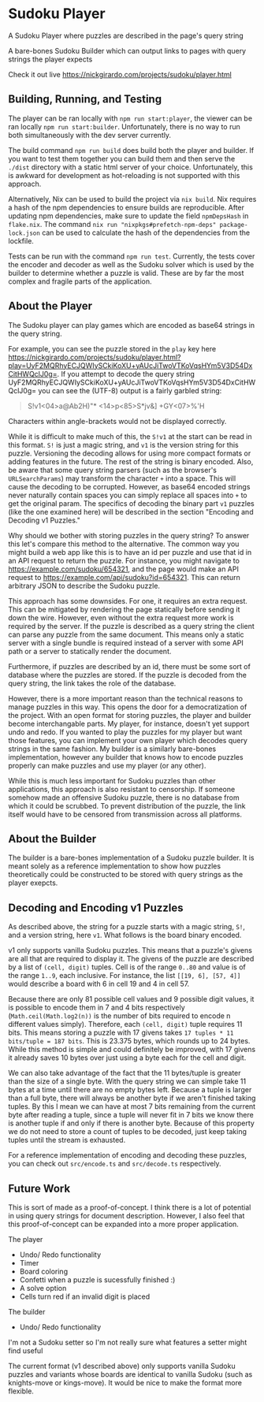 # Sudoku Player

A Sudoku Player where puzzles are described in the page's query string

A bare-bones Sudoku Builder which can output links to pages with query strings the player expects

Check it out live <https://nickgirardo.com/projects/sudoku/player.html>

## Building, Running, and Testing

The player can be ran locally with `npm run start:player`, the viewer can be ran locally `npm run start:builder`. Unfortunately, there is no way to run both simultaneously with the dev server currently.

The build command `npm run build` does build both the player and builder. If you want to test them together you can build them and then serve the `./dist` directory with a static html server of your choice. Unfortunately, this is awkward for development as hot-reloading is not supported with this approach.

Alternatively, Nix can be used to build the project via `nix build`. Nix requires a hash of the npm dependencies to ensure builds are reproducible. After updating npm dependencies, make sure to update the field `npmDepsHash` in `flake.nix`. The command `nix run "nixpkgs#prefetch-npm-deps" package-lock.json` can be used to calculate the hash of the dependencies from the lockfile.

Tests can be run with the command `npm run test`. Currently, the tests cover the encoder and decoder as well as the Sudoku solver which is used by the builder to determine whether a puzzle is valid. These are by far the most complex and fragile parts of the application.

## About the Player

The Sudoku player can play games which are encoded as base64 strings in the query string.

For example, you can see the puzzle stored in the `play` key here <https://nickgirardo.com/projects/sudoku/player.html?play=UyF2MQRhyECJQWIySCkiKoXU+yAUcJiTwoVTKoVqsHYm5V3D54DxCitHWQclJ0g=>. If you attempt to decode the query string UyF2MQRhyECJQWIySCkiKoXU+yAUcJiTwoVTKoVqsHYm5V3D54DxCitHWQclJ0g= you can see the (UTF-8) output is a fairly garbled string:

> S!v1\<04\>a@Ab2H)"\* \<14\>p\<85\>S\*jv&]
> +GY\<07\>%'H

Characters within angle-brackets would not be displayed correctly.

While it is difficult to make much of this, the `S!v1` at the start can be read in this format. `S!` is just a magic string, and `v1` is the version string for this puzzle. Versioning the decoding allows for using more compact formats or adding features in the future. The rest of the string is binary encoded. Also, be aware that some query string parsers (such as the browser's `URLSearchParams`) may transform the character `+` into a space. This will cause the decoding to be corrupted. However, as base64 encoded strings never naturally contain spaces you can simply replace all spaces into `+` to get the original param. The specifics of decoding the binary part `v1` puzzles (like the one examined here) will be described in the section "Encoding and Decoding v1 Puzzles."

Why should we bother with storing puzzles in the query string? To answer this let's compare this method to the alternative. The common way you might build a web app like this is to have an id per puzzle and use that id in an API request to return the puzzle. For instance, you might navigate to <https://example.com/sudoku/654321>, and the page would make an API request to <https://example.com/api/sudoku?id=654321>. This can return arbitrary JSON to describe the Sudoku puzzle.

This approach has some downsides. For one, it requires an extra request. This can be mitigated by rendering the page statically before sending it down the wire. However, even without the extra request more work is required by the server. If the puzzle is described as a query string the client can parse any puzzle from the same document. This means only a static server with a single bundle is required instead of a server with some API path or a server to statically render the document.

Furthermore, if puzzles are described by an id, there must be some sort of database where the puzzles are stored. If the puzzle is decoded from the query string, the link takes the role of the database.

However, there is a more important reason than the technical reasons to manage puzzles in this way. This opens the door for a democratization of the project. With an open format for storing puzzles, the player and builder become interchangable parts. My player, for instance, doesn't yet support undo and redo. If you wanted to play the puzzles for my player but want those features, you can implement your own player which decodes query strings in the same fashion. My builder is a similarly bare-bones implementation, however any builder that knows how to encode puzzles properly can make puzzles and use my player (or any other).

While this is much less important for Sudoku puzzles than other applications, this approach is also resistant to censorship. If someone somehow made an offensive Sudoku puzzle, there is no database from which it could be scrubbed. To prevent distribution of the puzzle, the link itself would have to be censored from transmission across all platforms.

## About the Builder

The builder is a bare-bones implementation of a Sudoku puzzle builder. It is meant solely as a reference implementation to show how puzzles theoretically could be constructed to be stored with query strings as the player exepcts.

## Decoding and Encoding v1 Puzzles

As described above, the string for a puzzle starts with a magic string, `S!`, and a version string, here `v1`. What follows is the board binary encoded.

v1 only supports vanilla Sudoku puzzles. This means that a puzzle's givens are all that are required to display it. The givens of the puzzle are described by a list of `(cell, digit)` tuples. Cell is of the range `0..80` and value is of the range `1..9`, each inclusive. For instance, the list `[[19, 6], [57, 4]]` would describe a board with 6 in cell 19 and 4 in cell 57.

Because there are only 81 possible cell values and 9 possible digit values, it is possible to encode them in 7 and 4 bits respectively (`Math.ceil(Math.log2(n))` is the number of bits required to encode n different values simply). Therefore, each `(cell, digit)` tuple requires 11 bits. This means storing a puzzle with 17 givens takes `17 tuples * 11 bits/tuple = 187 bits`. This is 23.375 bytes, which rounds up to 24 bytes. While this method is simple and could definitely be improved, with 17 givens it already saves 10 bytes over just using a byte each for the cell and digit.

We can also take advantage of the fact that the 11 bytes/tuple is greater than the size of a single byte. With the query string we can simple take 11 bytes at a time until there are no empty bytes left. Because a tuple is larger than a full byte, there will always be another byte if we aren't finished taking tuples. By this I mean we can have at most 7 bits remaining from the current byte after reading a tuple, since a tuple will never fit in 7 bits we know there is another tuple if and only if there is another byte. Because of this property we do not need to store a count of tuples to be decoded, just keep taking tuples until the stream is exhausted.

For a reference implementation of encoding and decoding these puzzles, you can check out `src/encode.ts` and `src/decode.ts` respectively.

## Future Work

This is sort of made as a proof-of-concept. I think there is a lot of potential in using query strings for document description. However, I also feel that this proof-of-concept can be expanded into a more proper application.

The player

- Undo/ Redo functionality
- Timer
- Board coloring
- Confetti when a puzzle is sucessfully finished :)
- A solve option
- Cells turn red if an invalid digit is placed

The builder

- Undo/ Redo functionality

I'm not a Sudoku setter so I'm not really sure what features a setter might find useful

The current format (v1 described above) only supports vanilla Sudoku puzzles and variants whose boards are identical to vanilla Sudoku (such as knights-move or kings-move). It would be nice to make the format more flexible.
